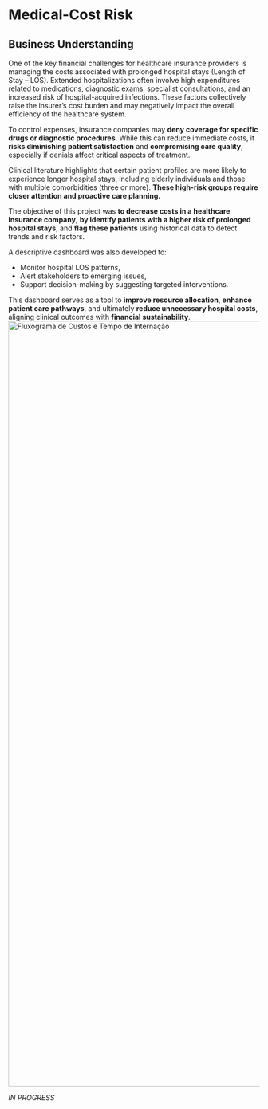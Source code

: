 # Medical-Cost Risk

## Business Understanding
One of the key financial challenges for healthcare insurance providers is managing the costs associated with prolonged hospital stays (Length of Stay – LOS). Extended hospitalizations often involve high expenditures related to medications, diagnostic exams, specialist consultations, and an increased risk of hospital-acquired infections. These factors collectively raise the insurer’s cost burden and may negatively impact the overall efficiency of the healthcare system.

To control expenses, insurance companies may **deny coverage for specific drugs or diagnostic procedures**. While this can reduce immediate costs, it **risks diminishing patient satisfaction** and **compromising care quality**, especially if denials affect critical aspects of treatment.

Clinical literature highlights that certain patient profiles are more likely to experience longer hospital stays, including elderly individuals and those with multiple comorbidities (three or more). **These high-risk groups require closer attention and proactive care planning.**

The objective of this project was **to decrease costs in a healthcare insurance company**, **by identify patients with a higher risk of prolonged hospital stays**, and **flag these patients** using historical data to detect trends and risk factors. 

A descriptive dashboard was also developed to:

* Monitor hospital LOS patterns,
* Alert stakeholders to emerging issues,
* Support decision-making by suggesting targeted interventions.

This dashboard serves as a tool to **improve resource allocation**, **enhance patient care pathways**, and ultimately **reduce unnecessary hospital costs**, aligning clinical outcomes with **financial sustainability**.
<img width="1024" height="1536" alt="Fluxograma de Custos e Tempo de Internação" src="https://github.com/user-attachments/assets/1f3edd90-7be7-482a-9ca5-dcb2d0daaaeb" />

_IN PROGRESS_
